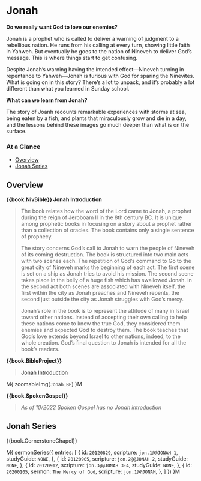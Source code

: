 # Jonah

**Do we really want God to love our enemies?**

Jonah is a prophet who is called to deliver a warning of judgment to a
rebellious nation. He runs from his calling at every turn, showing
little faith in Yahweh. But eventually he goes to the nation of
Nineveh to deliver God’s message. This is where things start to get
confusing.

Despite Jonah’s warning having the intended effect—Nineveh turning in
repentance to Yahweh—Jonah is furious with God for sparing the
Ninevites. What is going on in this story? There’s a lot to unpack,
and it’s probably a lot different than what you learned in Sunday
school.

**What can we learn from Jonah?**

The story of Joanh recounts remarkable experiences with storms at sea,
being eaten by a fish, and plants that miraculously grow and die in a
day, and the lessons behind these images go much deeper than what is
on the surface.


### At a Glance

- [Overview](#overview)
- [Jonah Series](#jonah-series)


## Overview


**{{book.NivBible}} Jonah Introduction**

> The book relates how the word of the Lord came to Jonah, a prophet
> during the reign of Jeroboam II in the 8th century BC. It is unique
> among prophetic books in focusing on a story about a prophet rather
> than a collection of oracles. The book contains only a single sentence
> of prophecy.
> 
> The story concerns God’s call to Jonah to warn the people of Nineveh
> of its coming destruction. The book is structured into two main acts
> with two scenes each. The repetition of God’s command to Go to the
> great city of Nineveh marks the beginning of each act. The first scene
> is set on a ship as Jonah tries to avoid his mission. The second scene
> takes place in the belly of a huge fish which has swallowed Jonah. In
> the second act both scenes are associated with Nineveh itself, the
> first within the city as Jonah preaches and Nineveh repents, the
> second just outside the city as Jonah struggles with God’s mercy.
> 
> Jonah’s role in the book is to represent the attitude of many in
> Israel toward other nations. Instead of accepting their own calling to
> help these nations come to know the true God, they considered them
> enemies and expected God to destroy them. The book teaches that God’s
> love extends beyond Israel to other nations, indeed, to the whole
> creation. God’s final question to Jonah is intended for all the book’s
> readers.


**{{book.BibleProject}}**

> [Jonah Introduction](https://bibleproject.com/explore/video/jonah/)

M{ zoomableImg(`Jonah_BP`) }M


**{{book.SpokenGospel}}**

> _As of 10/2022 Spoken Gospel has no Jonah introduction_



## Jonah Series

{{book.CornerstoneChapel}}

M{ sermonSeries({
  entries: [
    { id: `20120829`,                             scripture: `jon.1@@JONAH 1`,   studyGuide: `NONE`, },
    { id: `20120905`,                             scripture: `jon.2@@JONAH 2`,   studyGuide: `NONE`, },
    { id: `20120912`,                             scripture: `jon.3@@JONAH 3-4`, studyGuide: `NONE`, },
    { id: `20200105`, sermon: `The Mercy of God`, scripture: `jon.1@@JONAH`,                         },
  ]
}) }M
